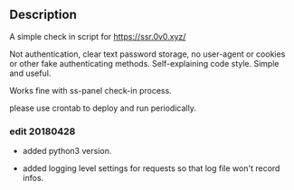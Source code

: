 ## Description

A simple check in script for https://ssr.0v0.xyz/

Not authentication, clear text password storage, no user-agent or cookies or other fake authenticating methods. Self-explaining code style. Simple and useful.

Works fine with ss-panel check-in process.

please use crontab to deploy and run periodically.

### edit 20180428

- added python3 version.

- added logging level settings for requests so that log file won't record infos.